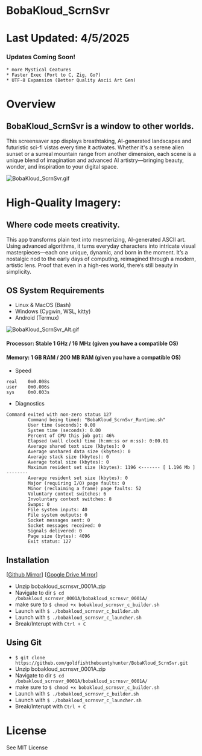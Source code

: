 # BobaKloud_ScrnSvr
# Last Updated: 4/5/2025


### Updates Coming Soon! 
~~~
* more Mystical Ceatures
* Faster Exec (Port to C, Zig, Go?)
* UTF-8 Expansion (Better Quality Ascii Art Gen)
~~~

# Overview
## BobaKloud_ScrnSvr is a window to other worlds.
This screensaver app displays breathtaking, AI-generated landscapes and futuristic sci-fi vistas every time it activates. Whether it's a serene alien sunset or a surreal mountain range from another dimension, each scene is a unique blend of imagination and advanced AI artistry—bringing beauty, wonder, and inspiration to your digital space.
<!--- ![BobaKloud_ScrnSvr.gif](https://github.com/goldfishthebountyhunter/BobaKloud_ScrnSvr/blob/4c2f4512d71fbffcd5313b39743762ced7445f9b/BobaKloud_ScrnSvr.gif) --->
![BobaKloud_ScrnSvr.gif](https://github.com/goldfishthebountyhunter/BobaKloud_ScrnSvr/blob/78e84fe98dd5f5b0261d3dab153fd6ace8dab14f/bobakloud_scrnsvr_2.gif)

# High-Quality Imagery:
## Where code meets creativity.
This app transforms plain text into mesmerizing, AI-generated ASCII art. Using advanced algorithms, it turns everyday characters into intricate visual masterpieces—each one unique, dynamic, and born in the moment. It’s a nostalgic nod to the early days of computing, reimagined through a modern, artistic lens. Proof that even in a high-res world, there’s still beauty in simplicity.

## OS System Requirements
* Linux & MacOS (Bash)
* Windows (Cygwin, WSL, kitty)
* Android (Termux)

<!--- ![BobaKloud_ScrnSvr_Alt.gif](https://github.com/goldfishthebountyhunter/BobaKloud_ScrnSvr/blob/8276c330d0b8c95339e6991d14e3394fb6af21c1/BobaKloud_ScrnSvr_Alt.gif) --->
![BobaKloud_ScrnSvr_Alt.gif](https://github.com/goldfishthebountyhunter/BobaKloud_ScrnSvr/blob/fcfff52f83f206be704937540d401162a44c2d80/bobakloud_scrnsvr_1.gif)

#### Processor: Stable 1 GHz / 16 MHz (given you have a compatible OS)
#### Memory: 1 GB RAM / 200 MB RAM (given you have a compatible OS)

* Speed
```
real    0m0.008s
user    0m0.006s
sys     0m0.003s
```

* Diagnostics

```
Command exited with non-zero status 127
        Command being timed: "BobaKloud_ScrnSvr_Runtime.sh"
        User time (seconds): 0.00
        System time (seconds): 0.00
        Percent of CPU this job got: 46%
        Elapsed (wall clock) time (h:mm:ss or m:ss): 0:00.01
        Average shared text size (kbytes): 0
        Average unshared data size (kbytes): 0
        Average stack size (kbytes): 0
        Average total size (kbytes): 0
        Maximum resident set size (kbytes): 1196 <------- [ 1.196 Mb ] --------
        Average resident set size (kbytes): 0
        Major (requiring I/O) page faults: 0
        Minor (reclaiming a frame) page faults: 52
        Voluntary context switches: 6
        Involuntary context switches: 8
        Swaps: 0
        File system inputs: 40
        File system outputs: 0
        Socket messages sent: 0
        Socket messages received: 0
        Signals delivered: 0
        Page size (bytes): 4096
        Exit status: 127
```

## Installation 
 [[Github Mirror](https://github.com/goldfishthebountyhunter/BobaKloud_ScrnSvr/archive/refs/heads/main.zip)]
 [[Google Drive Mirror](https://drive.google.com/file/d/1yYnE6XX5DF-64KI8eqLVlwZBwL2ojOPv/view?usp=sharing)]

* Unzip bobakloud_scrnsvr_0001A.zip
* Navigate to dir ```$ cd /bobakloud_scrnsvr_0001A/bobakloud_scrnsvr_0001A/```
* make sure to ```$ chmod +x bobakloud_scrnsvr_c_builder.sh```
* Launch with ```$ ./bobakloud_scrnsvr_c_builder.sh```
* Launch with ```$ ./bobakloud_scrnsvr_c_launcher.sh```
* Break/Interupt with ```Ctrl + C```

## Using Git
* ```$ git clone https://github.com/goldfishthebountyhunter/BobaKloud_ScrnSvr.git```
* Unzip bobakloud_scrnsvr_0001A.zip
* Navigate to dir ```$ cd /bobakloud_scrnsvr_0001A/bobakloud_scrnsvr_0001A/```
* make sure to ```$ chmod +x bobakloud_scrnsvr_c_builder.sh```
* Launch with ```$ ./bobakloud_scrnsvr_c_builder.sh```
* Launch with ```$ ./bobakloud_scrnsvr_c_launcher.sh```
* Break/Interupt with ```Ctrl + C```


# License
See MIT License
